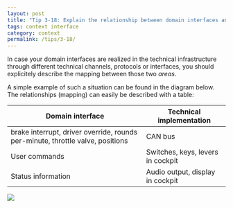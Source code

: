 ```yaml
---
layout: post
title: "Tip 3-18: Explain the relationship between domain interfaces and their technical realization!"
tags: context interface
category: context
permalink: /tips/3-18/
---
```



In case your domain interfaces are realized in the technical
infrastructure through different technical channels, protocols or
interfaces, you should explicitely describe the mapping between
those two _areas_.

A simple example of such a situation can be found in the diagram below.
The relationships (mapping) can easily be described with a table:

| Domain interface        | Technical implementation |  
|-------------------------|---------------------|
| brake interrupt, driver override, rounds per-minute, throttle valve, positions         | CAN bus             |
| User commands          | Switches, keys, levers in cockpit     |
| Status information      | Audio output, display in cockpit  |



![]({{site.imageurl}}/03-context-for-mapping.png)
